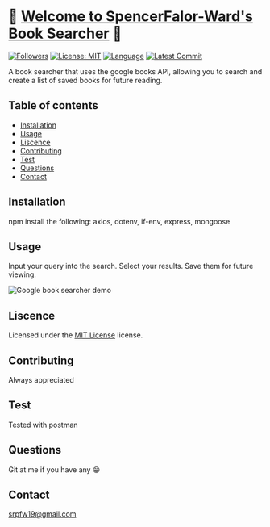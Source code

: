 # :book: [Welcome to SpencerFalor-Ward's Book Searcher](https://book-searcher-sfw.herokuapp.com/) :book:

[![Followers](https://img.shields.io/github/followers/SpencerFalor-Ward?style=social)](https://github.com/SpencerFalor-Ward?tab=followers) [![License: MIT](https://img.shields.io/badge/License-MIT-yellow.svg)](https://opensource.org/licenses/MIT) [![Language](https://img.shields.io/github/languages/top/SpencerFalor-Ward/hw-unit21-bookSearch)](https://github.com/SpencerFalor-Ward/hw-unit21-bookSearch/search?l=javascript) [![Latest Commit](https://img.shields.io/github/last-commit/SpencerFalor-Ward/hw-unit21-bookSearch)](https://github.com/SpencerFalor-Ward/hw-unit21-bookSearch/graphs/commit-activity)

A book searcher that uses the google books API, allowing you to search and create a list of saved books for future reading. 

## Table of contents

-   [Installation](#Installation)
-   [Usage](#Usage)
-   [Liscence](#Liscence)
-   [Contributing](#Contributing)
-   [Test](#Test)
-   [Questions](#Questions)
-   [Contact](#Contact)

## Installation

npm install the following: axios, dotenv, if-env, express, mongoose

## Usage

Input your query into the search. Select your results. Save them for future viewing. 

![Google book searcher demo](./client/src/assets/images/googleBookSearcher.gif)

## Liscence

Licensed under the [MIT License](https://choosealicense.com/licenses/mit/) license.

## Contributing

Always appreciated

## Test

Tested with postman

## Questions

Git at me if you have any :grin:

## Contact

srpfw19@gmail.com
